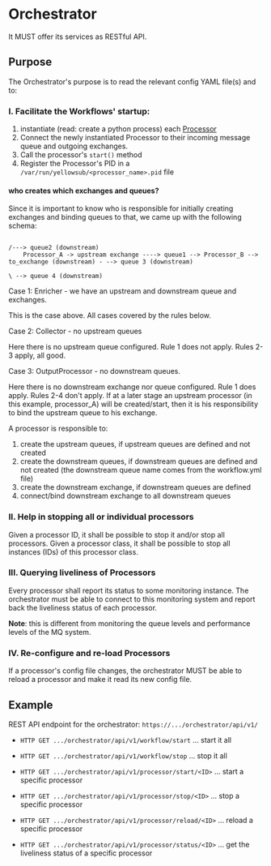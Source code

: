 # Orchestrator

It MUST offer its services as RESTful API.

## Purpose

The Orchestrator's purpose is to read the relevant config YAML file(s) and to:

### I. Facilitate the Workflows' startup: 

1. instantiate (read: create a python process) each [Processor](/docs/Glossary#Processor)
2. Connect the newly instantiated Processor to their incoming message queue and outgoing exchanges.
3. Call the processor's `start()` method
4. Register the Processor's PID in a `/var/run/yellowsub/<processor_name>.pid` file

#### who creates which exchanges and queues?
Since it is important to know who is responsible for initially creating exchanges and binding queues to that, we came up with the following
schema:

``` 
                                                                                               /---> queue2 (downstream)
    Processor_A -> upstream exchange ----> queue1 --> Processor_B --> to_exchange (downstream) - --> queue 3 (downstream)
                                                                                               \ --> queue 4 (downstream)
```

Case 1: Enricher - we have an upstream and downstream queue and exchanges.

This is the case above. All cases covered by the rules below.
   
Case 2: Collector - no upstream queues

Here there is no upstream queue configured. Rule 1 does not apply. Rules 2-3 apply, all good.

Case 3: OutputProcessor - no downstream queues.

Here there is no downstream exchange nor queue configured. Rule 1 does apply. Rules 2-4 don't apply.  If 
at a later stage an upstream processor (in this example, processor_A) will be created/start, then it is 
his responsibility to bind the upstream queue to his exchange.

A processor is responsible to:
1. create the upstream queues, if upstream queues are defined and not created
2. create the downstream queues, if downstream queues are defined and not created (the downstream queue name comes from the workflow.yml file)
3. create the downstream exchange, if downstream queues are defined
4. connect/bind downstream exchange to all downstream queues



### II. Help in stopping all or individual processors

Given a processor ID, it shall be possible to stop it and/or stop all processors.
Given  a processor class, it shall be possible to stop all instances (IDs) of this processor class.

### III. Querying liveliness of Processors

Every processor shall report its status to some monitoring instance. The orchestrator must be able to connect to this monitoring 
system and report back the liveliness status of each processor.

**Note**: this is different from monitoring the queue levels and performance levels of the MQ system.


### IV. Re-configure and re-load Processors
  
If a processor's config file changes, the orchestrator MUST be able to reload a processor and make it read its new config
file.

## Example


REST API endpoint for the orchestrator: ``https://.../orchestrator/api/v1/``


* ``HTTP GET .../orchestrator/api/v1/workflow/start`` ... start it all
* ``HTTP GET .../orchestrator/api/v1/workflow/stop``  ... stop  it all

* ``HTTP GET .../orchestrator/api/v1/processor/start/<ID>`` ... start a specific processor 
* ``HTTP GET .../orchestrator/api/v1/processor/stop/<ID>`` ...  stop a specific processor 
* ``HTTP GET .../orchestrator/api/v1/processor/reload/<ID>`` ... reload a specific processor

* ``HTTP GET .../orchestrator/api/v1/processor/status/<ID>`` ... get the liveliness status of a specific processor 


